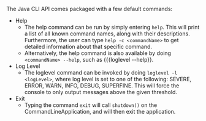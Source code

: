 The Java CLI API comes packaged with a few default commands:

  * Help
    * The help command can be run by simply entering `help`. This will print a list of all known command names, along with their descriptions. Furthermore, the user can type `help -c <commandName>` to get detailed information about that specific command.
    * Alternatively, the help command is also available by doing `<commandName> --help`, such as {{{loglevel --help}}.
  * Log Level
    * The loglevel command can be invoked by doing `loglevel -l <logLevel>`, where log level is set to one of the following: SEVERE, ERROR, WARN, INFO, DEBUG, SUPERFINE. This will force the console to only output messages above the given threshold.
  * Exit
    * Typing the command `exit` will call `shutdown()` on the CommandLineApplication, and will then exit the application.
